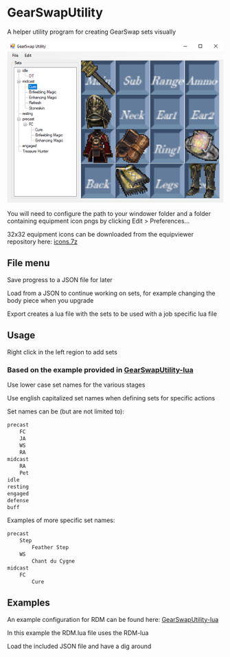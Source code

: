 # GearSwapUtility

A helper utility program for creating GearSwap sets visually

![GearSwapUtility Screenshot](https://github.com/maverickdfz/GearSwapUtility/raw/master/screenshot.png "GearSwapUtility Screenshot")

You will need to configure the path to your windower folder and a folder containing equipment icon pngs by clicking Edit > Preferences...

32x32 equipment icons can be downloaded from the equipviewer repository here: [icons.7z](https://github.com/ProjectTako/ffxi-addons/blob/master/equipviewerv2/windower/icons.7z)

## File menu

Save progress to a JSON file for later

Load from a JSON to continue working on sets, for example changing the body piece when you upgrade

Export creates a lua file with the sets to be used with a job specific lua file

## Usage

Right click in the left region to add sets

### Based on the example provided in [GearSwapUtility-lua](https://github.com/maverickdfz/GearSwapUtility-lua)

Use lower case set names for the various stages

Use english capitalized set names when defining sets for specific actions

Set names can be (but are not limited to):

```
precast
    FC
    JA
    WS
    RA
midcast
    RA
    Pet
idle
resting
engaged
defense
buff
```

Examples of more specific set names:

```
precast
    Step
        Feather Step
    WS
        Chant du Cygne
midcast
    FC
        Cure
```

## Examples

An example configuration for RDM can be found here: [GearSwapUtility-lua](https://github.com/maverickdfz/GearSwapUtility-lua)

In this example the RDM.lua file uses the RDM-lua

Load the included JSON file and have a dig around